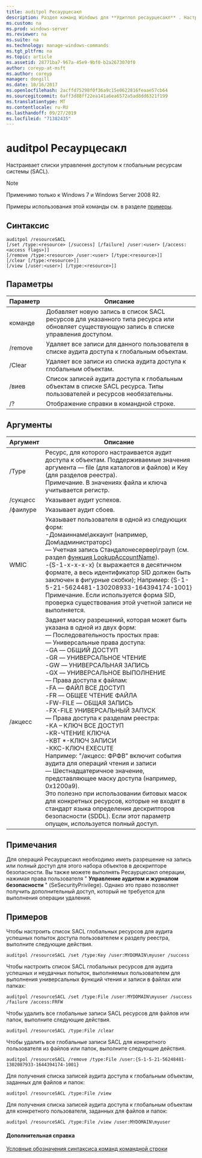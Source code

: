 ```yaml
---
title: auditpol Ресаурцесакл
description: Раздел команд Windows для **Удитпол ресаурцесакл** . Настройка списков управления доступом к глобальным ресурсам системы (SACL).
ms.custom: na
ms.prod: windows-server
ms.reviewer: na
ms.suite: na
ms.technology: manage-windows-commands
ms.tgt_pltfrm: na
ms.topic: article
ms.assetid: 28771ba7-967a-45e9-9bf0-b2a2673070f0
author: coreyp-at-msft
ms.author: coreyp
manager: dongill
ms.date: 10/16/2017
ms.openlocfilehash: 2acffd75298f0f36a9c15e0622816feaae57cb64
ms.sourcegitcommit: 6aff3d88ff22ea141a6ea6572a5ad8dd6321f199
ms.translationtype: MT
ms.contentlocale: ru-RU
ms.lasthandoff: 09/27/2019
ms.locfileid: "71382435"
---
```

# <a name="auditpol-resourcesacl"></a>auditpol Ресаурцесакл



Настраивает списки управления доступом к глобальным ресурсам системы (SACL).

> [!NOTE]
> Применимо только к Windows 7 и Windows Server 2008 R2.

Примеры использования этой команды см. в разделе [примеры](#BKMK_Examples).

## <a name="syntax"></a>Синтаксис

```
auditpol /resourceSACL
[/set /type:<resource> [/success] [/failure] /user:<user> [/access:<access flags>]]
[/remove /type:<resource> /user:<user> [/type:<resource>]]
[/clear [/type:<resource>]]
[/view [/user:<user>] [/type:<resource>]]
```

## <a name="parameters"></a>Параметры

|Параметр|Описание|
|---------|-----------|
|команде|Добавляет новую запись в список SACL ресурсов для указанного типа ресурса или обновляет существующую запись в списке управления доступом.|
|/remove|Удаляет все записи для данного пользователя в списке аудита доступа к глобальным объектам.|
|/Clear|Удаляет все записи из списка аудита доступа к глобальным объектам.|
|/виев|Список записей аудита доступа к глобальным объектам в списке SACL ресурса. Типы пользователей и ресурсов необязательны.|
|/?|Отображение справки в командной строке.|

## <a name="arguments"></a>Аргументы

|Аргумент|Описание|
|--------|-----------|
|/Type|Ресурс, для которого настраивается аудит доступа к объектам. Поддерживаемые значения аргумента — file (для каталогов и файлов) и Key (для разделов реестра).</br>Примечание. В значениях файла и ключа учитывается регистр.|
|/сукцесс|Указывает аудит успехов.|
|/фаилуре|Указывает аудит сбоев.|
|WMIC|Указывает пользователя в одной из следующих форм:</br>-Домаиннаме\аккаунт (например, Дом\администраторс)</br>— Учетная запись Стандалонесервер\грауп (см. раздел [функция LookupAccountName](https://msdn.microsoft.com/library/windows/desktop/aa379159(v=vs.85).aspx)).</br>-{S-1-x-x-x-x} (x выражается в десятичном формате, а весь идентификатор SID должен быть заключен в фигурные скобки); Например: {S-1-5-21-5624481-130208933-164394174-1001}</br>    Примечание.     Если используется форма SID, проверка существования этой учетной записи не выполняется.|
|/акцесс|Задает маску разрешений, которая может быть указана в одной из двух форм:</br>— Последовательность простых прав:</br>    — Универсальные права доступа:</br>        -GA — ОБЩИЙ ДОСТУП</br>        -GR — УНИВЕРСАЛЬНОЕ ЧТЕНИЕ</br>        -GW — УНИВЕРСАЛЬНАЯ ЗАПИСЬ</br>        -GX — УНИВЕРСАЛЬНОЕ ВЫПОЛНЕНИЕ</br>    — Права доступа к файлам:</br>        -FA — ФАЙЛ ВСЕ ДОСТУП</br>        -FR — ОБЩЕЕ ЧТЕНИЕ ФАЙЛА</br>        -FW-FILE — ОБЩАЯ ЗАПИСЬ</br>        -FX-FILE УНИВЕРСАЛЬНЫЙ ЗАПУСК</br>    — Права доступа к разделам реестра:</br>        -КА – КЛЮЧ ВСЕ ДОСТУП</br>        -KR-ЧТЕНИЕ КЛЮЧА</br>        -КВТ *-КЛЮЧ ЗАПИСИ</br>        -ККС-КЛЮЧ EXECUTE</br>    Например: "/акцесс: ФРФВ" включит события аудита для операций чтения и записи</br>— Шестнадцатеричное значение, представляющее маску доступа (например, 0x1200a9).</br>    Это полезно при использовании битовых масок для конкретных ресурсов, которые не входят в стандарт языка определения дескрипторов безопасности (SDDL). Если этот параметр опущен, используется полный доступ.|

## <a name="remarks"></a>Примечания

Для операций Ресаурцесакл необходимо иметь разрешение на запись или полный доступ для этого набора объектов в дескрипторе безопасности. Вы также можете выполнять Ресаурцесакл операции, нажимая права пользователя " **Управление аудитом и журналом безопасности** " (SeSecurityPrivilege). Однако это право позволяет получить дополнительный доступ, который не требуется для выполнения операции удаления.

## <a name="BKMK_Examples"></a>Примеров

Чтобы настроить список SACL глобальных ресурсов для аудита успешных попыток доступа пользователем к разделу реестра, выполните следующие действия.
```
auditpol /resourceSACL /set /type:Key /user:MYDOMAIN\myuser /success
```
Чтобы настроить список SACL глобальных ресурсов для аудита успешных и неудачных попыток, выполняемых пользователем для выполнения универсальных функций чтения и записи в файлах или папках:
```
auditpol /resourceSACL /set /type:File /user:MYDOMAIN\myuser /success /failure /access:FRFW
```
Чтобы удалить все глобальные записи SACL ресурсов для файлов или папок, выполните следующие действия.
```
auditpol /resourceSACL /type:File /clear
```
Чтобы удалить все глобальные записи SACL для конкретного пользователя из файлов или папок, выполните следующие действия.
```
auditpol /resourceSACL /remove /type:File /user:{S-1-5-21-56248481-1302087933-1644394174-1001}
```
Для получения списка записей аудита доступа к глобальным объектам, заданных для файлов и папок:
```
auditpol /resourceSACL /type:File /view
```
Для получения списка записей аудита доступа к глобальным объектам для конкретного пользователя, заданных для файлов и папок:
```
auditpol /resourceSACL /type:File /view /user:MYDOMAIN\myuser
```

#### <a name="additional-references"></a>Дополнительная справка

[Условные обозначения синтаксиса команд командной строки](command-line-syntax-key.md)